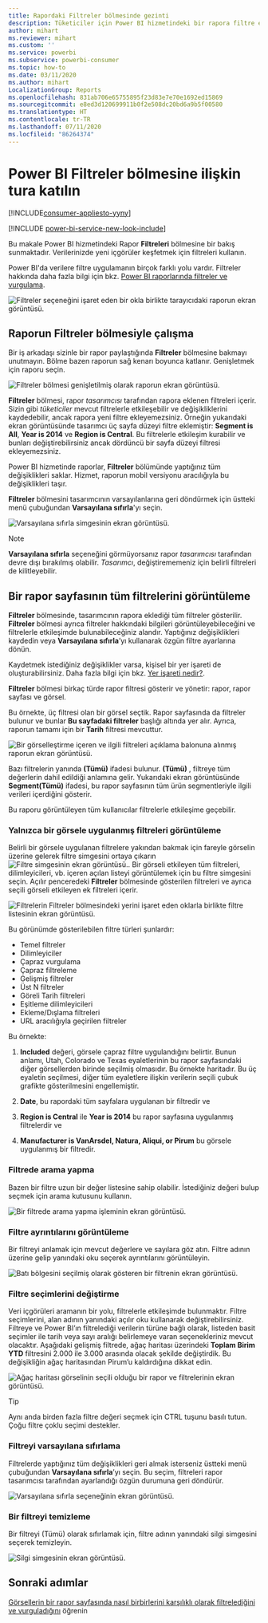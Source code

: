 ```yaml
---
title: Rapordaki Filtreler bölmesinde gezinti
description: Tüketiciler için Power BI hizmetindeki bir rapora filtre ekleme
author: mihart
ms.reviewer: mihart
ms.custom: ''
ms.service: powerbi
ms.subservice: powerbi-consumer
ms.topic: how-to
ms.date: 03/11/2020
ms.author: mihart
LocalizationGroup: Reports
ms.openlocfilehash: 831ab706e65755895f23d83e7e70e1692ed15869
ms.sourcegitcommit: e8ed3d120699911b0f2e508dc20bd6a9b5f00580
ms.translationtype: HT
ms.contentlocale: tr-TR
ms.lasthandoff: 07/11/2020
ms.locfileid: "86264374"
---
```

# <a name="take-a-tour-of-the-report-filters-pane"></a>Power BI Filtreler bölmesine ilişkin tura katılın

[!INCLUDE[consumer-appliesto-yyny](../includes/consumer-appliesto-yyny.md)]

[!INCLUDE [power-bi-service-new-look-include](../includes/power-bi-service-new-look-include.md)]

Bu makale Power BI hizmetindeki Rapor **Filtreleri** bölmesine bir bakış sunmaktadır. Verilerinizde yeni içgörüler keşfetmek için filtreleri kullanın.

Power BI'da verilere filtre uygulamanın birçok farklı yolu vardır. Filtreler hakkında daha fazla bilgi için bkz. [Power BI raporlarında filtreler ve vurgulama](../create-reports/power-bi-reports-filters-and-highlighting.md).

![Filtreler seçeneğini işaret eden bir okla birlikte tarayıcıdaki raporun ekran görüntüsü.](media/end-user-report-filter/power-bi-report.png)

## <a name="working-with-the-report-filters-pane"></a>Raporun Filtreler bölmesiyle çalışma

Bir iş arkadaşı sizinle bir rapor paylaştığında **Filtreler** bölmesine bakmayı unutmayın. Bölme bazen raporun sağ kenarı boyunca katlanır. Genişletmek için raporu seçin.

![Filtreler bölmesi genişletilmiş olarak raporun ekran görüntüsü.](media/end-user-report-filter/power-bi-expand-filter-pane.png)

**Filtreler** bölmesi, rapor *tasarımcısı* tarafından rapora eklenen filtreleri içerir. Sizin gibi *tüketiciler* mevcut filtrelerle etkileşebilir ve değişikliklerini kaydedebilir, ancak rapora yeni filtre ekleyemezsiniz. Örneğin yukarıdaki ekran görüntüsünde tasarımcı üç sayfa düzeyi filtre eklemiştir: **Segment is All**, **Year is 2014** ve **Region is Central**. Bu filtrelerle etkileşim kurabilir ve bunları değiştirebilirsiniz ancak dördüncü bir sayfa düzeyi filtresi ekleyemezsiniz.

Power BI hizmetinde raporlar, **Filtreler** bölümünde yaptığınız tüm değişiklikleri saklar. Hizmet, raporun mobil versiyonu aracılığıyla bu değişiklikleri taşır. 

**Filtreler** bölmesini tasarımcının varsayılanlarına geri döndürmek için üstteki menü çubuğundan **Varsayılana sıfırla**'yı seçin.

![Varsayılana sıfırla simgesinin ekran görüntüsü.](media/end-user-report-filter/power-bi-reset-icon.png) 

> [!NOTE]
> **Varsayılana sıfırla** seçeneğini görmüyorsanız rapor *tasarımcısı* tarafından devre dışı bırakılmış olabilir. *Tasarımcı*, değiştirememeniz için belirli filtreleri de kilitleyebilir.

## <a name="view-all-the-filters-for-a-report-page"></a>Bir rapor sayfasının tüm filtrelerini görüntüleme

**Filtreler** bölmesinde, tasarımcının rapora eklediği tüm filtreler gösterilir. **Filtreler** bölmesi ayrıca filtreler hakkındaki bilgileri görüntüleyebileceğini ve filtrelerle etkileşimde bulunabileceğiniz alandır. Yaptığınız değişiklikleri kaydedin veya **Varsayılana sıfırla**’yı kullanarak özgün filtre ayarlarına dönün.

Kaydetmek istediğiniz değişiklikler varsa, kişisel bir yer işareti de oluşturabilirsiniz. Daha fazla bilgi için bkz. [Yer işareti nedir?](end-user-bookmarks.md).

**Filtreler** bölmesi birkaç türde rapor filtresi gösterir ve yönetir: rapor, rapor sayfası ve görsel.

Bu örnekte, üç filtresi olan bir görsel seçtik. Rapor sayfasında da filtreler bulunur ve bunlar **Bu sayfadaki filtreler** başlığı altında yer alır. Ayrıca, raporun tamamı için bir **Tarih** filtresi mevcuttur.

![Bir görselleştirme içeren ve ilgili filtreleri açıklama balonuna alınmış raporun ekran görüntüsü.](media/end-user-report-filter/power-bi-filters-pane.png)

Bazı filtrelerin yanında **(Tümü)** ifadesi bulunur. **(Tümü)** , filtreye tüm değerlerin dahil edildiği anlamına gelir. Yukarıdaki ekran görüntüsünde **Segment(Tümü)** ifadesi, bu rapor sayfasının tüm ürün segmentleriyle ilgili verileri içerdiğini gösterir. 

Bu raporu görüntüleyen tüm kullanıcılar filtrelerle etkileşime geçebilir.

### <a name="view-only-those-filters-applied-to-a-visual"></a>Yalnızca bir görsele uygulanmış filtreleri görüntüleme

Belirli bir görsele uygulanan filtrelere yakından bakmak için fareyle görselin üzerine gelerek filtre simgesini ortaya çıkarın ![Filtre simgesinin ekran görüntüsü.](media/end-user-report-filter/power-bi-filter-icon.png). Bir görseli etkileyen tüm filtreleri, dilimleyicileri, vb. içeren açılan listeyi görüntülemek için bu filtre simgesini seçin. Açılır penceredeki **Filtreler** bölmesinde gösterilen filtreleri ve ayrıca seçili görseli etkileyen ek filtreleri içerir.

![Filtrelerin Filtreler bölmesindeki yerini işaret eden oklarla birlikte filtre listesinin ekran görüntüsü.](media/end-user-report-filter/power-bi-hover-filters.png)

Bu görünümde gösterilebilen filtre türleri şunlardır:

- Temel filtreler
- Dilimleyiciler
- Çapraz vurgulama
- Çapraz filtreleme
- Gelişmiş filtreler
- Üst N filtreler
- Göreli Tarih filtreleri
- Eşitleme dilimleyicileri
- Ekleme/Dışlama filtreleri
- URL aracılığıyla geçirilen filtreler

Bu örnekte:
1. **Included** değeri, görsele çapraz filtre uygulandığını belirtir. Bunun anlamı, Utah, Colorado ve Texas eyaletlerinin bu rapor sayfasındaki diğer görsellerden birinde seçilmiş olmasıdır. Bu örnekte haritadır. Bu üç eyaletin seçilmesi, diğer tüm eyaletlere ilişkin verilerin seçili çubuk grafikte gösterilmesini engellemiştir.  

1. **Date**, bu rapordaki tüm sayfalara uygulanan bir filtredir ve

1. **Region is Central** ile **Year is 2014** bu rapor sayfasına uygulanmış filtrelerdir ve

4. **Manufacturer is VanArsdel, Natura, Aliqui, or Pirum** bu görsele uygulanmış bir filtredir.


### <a name="search-in-a-filter"></a>Filtrede arama yapma

Bazen bir filtre uzun bir değer listesine sahip olabilir. İstediğiniz değeri bulup seçmek için arama kutusunu kullanın.

![Bir filtrede arama yapma işleminin ekran görüntüsü.](media/end-user-report-filter/power-bi-search.png)

### <a name="display-filter-details"></a>Filtre ayrıntılarını görüntüleme

Bir filtreyi anlamak için mevcut değerlere ve sayılara göz atın.  Filtre adının üzerine gelip yanındaki oku seçerek ayrıntılarını görüntüleyin.
  
![Batı bölgesini seçilmiş olarak gösteren bir filtrenin ekran görüntüsü.](media/end-user-report-filter/power-bi-filter-expand.png)

### <a name="change-filter-selections"></a>Filtre seçimlerini değiştirme

Veri içgörüleri aramanın bir yolu, filtrelerle etkileşimde bulunmaktır. Filtre seçimlerini, alan adının yanındaki açılır oku kullanarak değiştirebilirsiniz.  Filtreye ve Power BI’ın filtrelediği verilerin türüne bağlı olarak, listeden basit seçimler ile tarih veya sayı aralığı belirlemeye varan seçenekleriniz mevcut olacaktır. Aşağıdaki gelişmiş filtrede, ağaç haritası üzerindeki **Toplam Birim YTD** filtresini 2.000 ile 3.000 arasında olacak şekilde değiştirdik. Bu değişikliğin ağaç haritasından Pirum’u kaldırdığına dikkat edin.
  
![Ağaç haritası görselinin seçili olduğu bir rapor ve filtrelerinin ekran görüntüsü.](media/end-user-report-filter/power-bi-treemap-filters.png)

> [!TIP]
> Aynı anda birden fazla filtre değeri seçmek için CTRL tuşunu basılı tutun. Çoğu filtre çoklu seçimi destekler.

### <a name="reset-filter-to-default"></a>Filtreyi varsayılana sıfırlama

Filtrelerde yaptığınız tüm değişiklikleri geri almak isterseniz üstteki menü çubuğundan **Varsayılana sıfırla**’yı seçin.  Bu seçim, filtreleri rapor tasarımcısı tarafından ayarlandığı özgün durumuna geri döndürür.

![Varsayılana sıfırla seçeneğinin ekran görüntüsü.](media/end-user-report-filter/power-bi-reset-icon.png)

### <a name="clear-a-filter"></a>Bir filtreyi temizleme

Bir filtreyi (Tümü) olarak sıfırlamak için, filtre adının yanındaki silgi simgesini seçerek temizleyin.

![Silgi simgesinin ekran görüntüsü.](media/end-user-report-filter/power-bi-eraser.png)
  
<!--  too much detail for consumers

## Types of filters: text field filters
### List mode
Ticking a checkbox either selects or deselects the value. The **All** checkbox can be used to toggle the state of all checkboxes on or off. The checkboxes represent all the available values for that field.  As you adjust the filter, the restatement updates to reflect your choices. 

![list mode filter](media/end-user-report-filter/power-bi-restatement-new.png)

Note how the restatement now says "is Mar, Apr or May".

### Advanced mode
Select **Advanced Filtering** to switch to advanced mode. Use the dropdown controls and text boxes to identify which fields to include. By choosing between **And** and **Or**, you can build complex filter expressions. Select the **Apply Filter** button when you've set the values you want.  

![advanced mode](media/end-user-report-filter/power-bi-advanced.png)

## Types of filters: numeric field filters
### List mode
If the values are finite, selecting the field name displays a list.  See **Text field filters** &gt; **List mode** above for help using checkboxes.   

### Advanced mode
If the values are infinite or represent a range, selecting the field name opens the advanced filter mode. Use the dropdown and text boxes to specify a range of values that you want to see. 

![advanced filter](media/end-user-report-filter/power-bi-dropdown-and-text.png)

By choosing between **And** and **Or**, you can build complex filter expressions. Select the **Apply Filter** button when you've set the values you want.

## Types of filters: date and time
### List mode
If the values are finite, selecting the field name displays a list.  See **Text field filters** &gt; **List mode** above for help using checkboxes.   

### Advanced mode
If the field values represent date or time, you can specify a start/end time when using Date/Time filters.  

![datetime filter](media/end-user-report-filter/pbi_date-time-filters.png)

-->

## <a name="next-steps"></a>Sonraki adımlar

[Görsellerin bir rapor sayfasında nasıl birbirlerini karşılıklı olarak filtrelediğini ve vurguladığını](end-user-interactions.md) öğrenin

